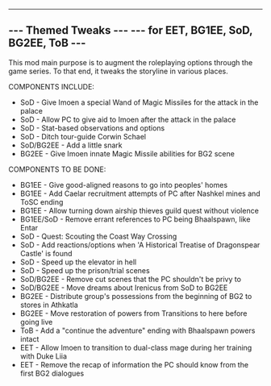 -------------------------------------------------
---               Themed Tweaks               ---
---      for EET, BG1EE, SoD, BG2EE, ToB      ---
-------------------------------------------------

This mod main purpose is to augment the roleplaying options through the game series.  To that end, it tweaks the storyline in various places.

COMPONENTS INCLUDE:	
* SoD       - Give Imoen a special Wand of Magic Missiles for the attack in the palace
* SoD       - Allow PC to give aid to Imoen after the attack in the palace
* SoD       - Stat-based observations and options
* SoD       - Ditch tour-guide Corwin Schael
* SoD/BG2EE - Add a little snark
* BG2EE     - Give Imoen innate Magic Missile abilities for BG2 scene

COMPONENTS TO BE DONE:
* BG1EE		- Give good-aligned reasons to go into peoples' homes
* BG1EE     - Add Caelar recruitment attempts of PC after Nashkel mines and ToSC ending
* BG1EE		- Allow turning down airship thieves guild quest without violence
* BG1EE/SoD - Remove errant references to PC being Bhaalspawn, like Entar
* SoD       - Quest: Scouting the Coast Way Crossing
* SoD       - Add reactions/options when 'A Historical Treatise of Dragonspear Castle' is found
* SoD       - Speed up the elevator in hell
* SoD       - Speed up the prison/trial scenes
* SoD/BG2EE - Remove cut scenes that the PC shouldn't be privy to 
* SoD/BG2EE - Move dreams about Irenicus from SoD to BG2EE
* BG2EE     - Distribute group's possessions from the beginning of BG2 to stores in Athkatla
* BG2EE     - Move restoration of powers from Transitions to here before going live
* ToB       - Add a "continue the adventure" ending with Bhaalspawn powers intact
* EET       - Allow Imoen to transition to dual-class mage during her training with Duke Liia
* EET       - Remove the recap of information the PC should know from the first BG2 dialogues
